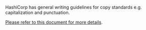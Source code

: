 <section data-section="writing-guidelines">
  
  <p class="dummy-paragraph">HashiCorp has general writing guidelines for copy standards e.g. capitalization and
    punctuation.</p>
  <p class="dummy-paragraph">
    <a
      href="https://docs.google.com/document/d/1ABNkYIp6aLwPYNpuYOFcDFBFCcnH_4ePRaLP-gD_tKE/edit#heading=h.w9d2qpiz1vpb"
      target="_blank"
      rel="noopener noreferrer"
    >Please refer to this document for more details</a>.</p>
</section>